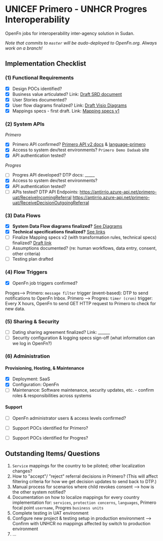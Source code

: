# UNICEF Primero - UNHCR Progres Interoperability 

OpenFn jobs for interoperability inter-agency solution in Sudan.  

*Note that commits to `master` will be audo-deployed to OpenFn.org. Always work on a branch!*

## Implementation Checklist
### (1) Functional Requirements
- [x] Design POCs identified? 
- [x] Business value articulated? Link: [Draft SRD document](https://unhcr365.sharepoint.com/:w:/r/teams/Project-I-UNICEF/_layouts/15/Doc.aspx?sourcedoc=%7B6C92757A-CA36-4ADE-92A7-F9A9304AFA0C%7D&file=SRD_DTP_PRIMERO_draft.docx&action=default&mobileredirect=true)
- [x] User Stories documented? 
- [x] User flow diagrams finalized? Link: [Draft Visio Diagrams](https://unhcr365.sharepoint.com/teams/Project-I-UNICEF/Shared%20Documents/Forms/AllItems.aspx?FolderCTID=0x012000FE55EBBDFA20F3418A44FE405F074C05&viewid=183bd8b2%2D9833%2D4e49%2D865a%2D3103fd2ef066&id=%2Fteams%2FProject%2DI%2DUNICEF%2FShared%20Documents%2FGeneral%2FBusiness%20Analysis%2FProcess)
- [x] Mappings specs - first draft. Link: [Mapping specs v1](https://docs.google.com/spreadsheets/d/1ieoiGsdGuOA1E3jbw0lWkW-H-V9RzrtxYUdrRsHpOF4/edit#gid=1296754513)

### (2) System APIs
_Primero_
- [x] Primero API confirmed? [Primero API v2 docs](https://github.com/primeroIMS/primero/blob/development_v2/README.md) & [language-primero](https://github.com/OpenFn/language-primero)
- [x] Access to system dev/test environments? `Primero Demo Dadaab` site
- [x] API authentication tested? 

_Progres_
- [ ] Progres API developed? DTP docs: _____
- [x] Access to system dev/test environments? 
- [x] API authentication tested? 
- [ ] APIs tested? 
DTP API Endpoints: 
https://antirrio.azure-api.net/primero-uat/ReceiveIncomingReferral
https://antirrio.azure-api.net/primero-uat/ReceiveDecisionOutgoingReferral

### (3) Data Flows
- [x] **System Data Flow diagrams finalized?** [See Diagrams](https://docs.google.com/presentation/d/1S_BuMzJ2MzcvJCoHUPWxkfwYkFP-V-ValIWH4EP3Cj8/edit)
- [x] **Technical specifications finalized?** [See links](https://docs.google.com/document/d/1my6LFr6Fq98wG3dDcURcl9THBrWG7hHLurchJC59Zos/edit?usp=sharing)
- [ ] Finalize Mapping specs v2 (with transformation rules, technical specs) finalized? [Draft link](https://docs.google.com/spreadsheets/d/1ieoiGsdGuOA1E3jbw0lWkW-H-V9RzrtxYUdrRsHpOF4/edit#gid=1824703789)
- [ ] Assumptions documented? (re: human workflows, data entry, consent, other criteria)
- [ ] Testing plan drafted 

### (4) Flow Triggers
- [x] OpenFn job triggers confirmed?

Proges--> Primero: `message filter` trigger (event-based): DTP to send notifications to OpenFn Inbox. 
Primero --> Progres: `timer (cron)` trigger: Every X hours, OpenFn to send GET HTTP request to Primero to check for new data. 

### (5) Sharing & Security
- [ ] Dating sharing agreement finalized? Link: ______
- [ ] Security configuration & logging specs sign-off (what information can we log in OpenFn?)

### (6) Administration
#### Provisioning, Hosting, & Maintenance
- [x] Deployment: SaaS
- [x] Configuration: OpenFn
- [ ] Maintenance: Software maintenance, security updates, etc. - confirm roles & responsibilities across systems 

#### Support
- [ ] OpenFn administrator users & access levels confirmed? 
- [ ] Support POCs identified for Primero? 
- [ ] Support POCs identified for Progres? 


## Outstanding Items/ Questions
1. `Service` mappings for the country to be piloted; other localization changes? 
2. How to "accept"/ "reject" referral decisions in Primero? (This will affect filtering criteria for how we get decision updates to send back to DTP.)
3. Manual process for scenarios where child revokes consent --> how is the other system notified? 
4. Documentation on how to localize mappings for every country implementation for: `services`, `protection concerns`, `languages`, Primero focal point `username`, Progres `business units` 
5. Complete testing in UAT environment
6. Configure new project & testing setup in production environment --> Confirm with UNHCR no mappings affected by switch to production environment
7. ... 
